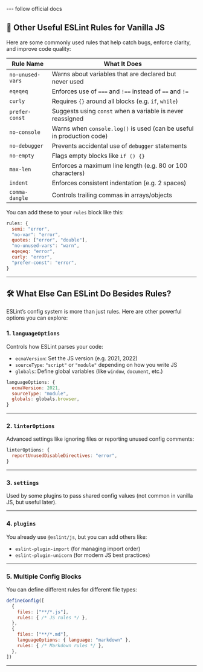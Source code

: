 
--- follow official docs

## 🧩 Other Useful ESLint Rules for Vanilla JS

Here are some commonly used rules that help catch bugs, enforce clarity, and improve code quality:

| Rule Name              | What It Does                                                                 |
|------------------------|------------------------------------------------------------------------------|
| `no-unused-vars`       | Warns about variables that are declared but never used                      |
| `eqeqeq`               | Enforces use of `===` and `!==` instead of `==` and `!=`                     |
| `curly`                | Requires `{}` around all blocks (e.g. `if`, `while`)                         |
| `prefer-const`         | Suggests using `const` when a variable is never reassigned                  |
| `no-console`           | Warns when `console.log()` is used (can be useful in production code)       |
| `no-debugger`          | Prevents accidental use of `debugger` statements                            |
| `no-empty`             | Flags empty blocks like `if () {}`                                           |
| `max-len`              | Enforces a maximum line length (e.g. 80 or 100 characters)                  |
| `indent`               | Enforces consistent indentation (e.g. 2 spaces)                             |
| `comma-dangle`         | Controls trailing commas in arrays/objects                                  |

You can add these to your `rules` block like this:
```js
rules: {
  semi: "error",
  "no-var": "error",
  quotes: ["error", "double"],
  "no-unused-vars": "warn",
  eqeqeq: "error",
  curly: "error",
  "prefer-const": "error",
}
```

---

## 🛠 What Else Can ESLint Do Besides Rules?

ESLint’s config system is more than just rules. Here are other powerful options you can explore:

### 1. **`languageOptions`**
Controls how ESLint parses your code:
- `ecmaVersion`: Set the JS version (e.g. 2021, 2022)
- `sourceType`: `"script"` or `"module"` depending on how you write JS
- `globals`: Define global variables (like `window`, `document`, etc.)

```js
languageOptions: {
  ecmaVersion: 2021,
  sourceType: "module",
  globals: globals.browser,
}
```

---

### 2. **`linterOptions`**
Advanced settings like ignoring files or reporting unused config comments:
```js
linterOptions: {
  reportUnusedDisableDirectives: "error",
}
```

---

### 3. **`settings`**
Used by some plugins to pass shared config values (not common in vanilla JS, but useful later).

---

### 4. **`plugins`**
You already use `@eslint/js`, but you can add others like:
- `eslint-plugin-import` (for managing import order)
- `eslint-plugin-unicorn` (for modern JS best practices)

---

### 5. **Multiple Config Blocks**
You can define different rules for different file types:
```js
defineConfig([
  {
    files: ["**/*.js"],
    rules: { /* JS rules */ },
  },
  {
    files: ["**/*.md"],
    languageOptions: { language: "markdown" },
    rules: { /* Markdown rules */ },
  },
])
```

---
